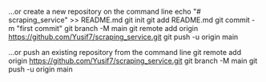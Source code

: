 …or create a new repository on the command line
echo "# scraping_service" >> README.md
git init
git add README.md
git commit -m "first commit"
git branch -M main
git remote add origin https://github.com/Yusif7/scraping_service.git
git push -u origin main


…or push an existing repository from the command line
git remote add origin https://github.com/Yusif7/scraping_service.git
git branch -M main
git push -u origin main